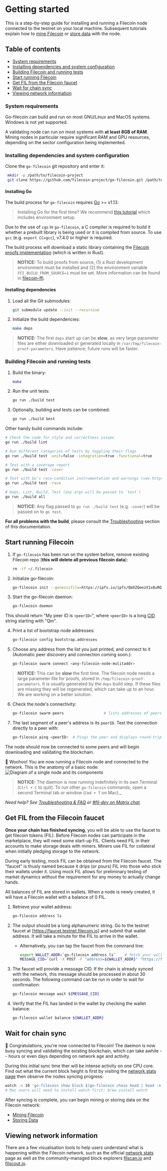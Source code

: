 # Getting started

This is a step-by-step guide for installing and running a Filecoin node connected to the testnet on your local machine. Subsequent tutorials explain how to [mine Filecoin](Mining-Filecoin) or [store data](Storing-on-Filecoin) with the node.

## Table of contents

* [System requirements](#system-requirements)
* [Installing dependencies and system configuration](#installing-dependencies-and-system-configuration)
* [Building Filecoin and running tests](#building-filecoin-and-running-tests)
* [Start running Filecoin](#start-running-filecoin)
* [Get FIL from the Filecoin faucet](#get-fil-from-the-filecoin-faucet)
* [Wait for chain sync](#wait-for-chain-sync)
* [Viewing network information](#viewing-network-information)

### System requirements

Go-filecoin can build and run on most GNU/Linux and MacOS systems. Windows is not yet supported.

A validating node can run on most systems with **at least 8GB of RAM**. Mining nodes in particular require significant RAM and GPU resources, depending on the sector configuration being implemented.

### Installing dependencies and system configuration

Clone the `go-filecoin` git repository and enter it:

   ```sh
    mkdir -p /path/to/filecoin-project
    git clone https://github.com/filecoin-project/go-filecoin.git /path/to/filecoin-project/go-filecoin
   ```

#### Installing Go

The build process for `go-filecoin` requires [Go](https://golang.org/doc/install) >= v1.13.

> Installing Go for the first time? We recommend [this tutorial](https://www.ardanlabs.com/blog/2016/05/installing-go-and-your-workspace.html) which includes environment setup.

Due to the use of `cgo` in `go-filecoin`, a C compiler is required to build it whether a prebuilt library is being used or it is compiled from source. To use `gcc` (e.g. `export CC=gcc`), v7.4.0 or higher is required.

The build process will download a static library containing the [Filecoin proofs implementation](https://github.com/filecoin-project/rust-fil-proofs) (which is written in Rust).

> **NOTICE:** To build proofs from source, (1) a Rust development environment must be installed and (2) the environment variable `FFI_BUILD_FROM_SOURCE=1` must be set. More information can be found in [filecoin-ffi](https://github.com/filecoin-project/filecoin-ffi).

#### Installing dependencies

1. Load all the Git submodules:

    ```sh
    git submodule update --init --recursive
    ```

2. Initialize the build dependencies:

    ```sh
    make deps
    ```

 > **NOTICE:** The first `deps` start up can be **slow**, as very large parameter files are either downloaded or generated locally in `/var/tmp/filecoin-proof-parameters`. Have patience; future runs will be faster.

### Building Filecoin and running tests

1. Build the binary:
    ```sh
    make
    ```

2. Run the unit tests:
    ```sh
    go run ./build test
    ```

3. Optionally, building and tests can be combined:
    ```sh
    go run ./build best
    ```

Other handy build commands include:

```sh
# Check the code for style and correctness issues
go run ./build lint

# Run different categories of tests by toggling their flags
go run ./build test -unit=false -integration=true -functional=true

# Test with a coverage report
go run ./build test -cover

# Test with Go's race-condition instrumentation and warnings (see https://blog.golang.org/race-detector)
go run ./build test -race

# Deps, Lint, Build, Test (any args will be passed to `test`)
go run ./build all
```

> **NOTICE:** Any flag passed to `go run ./build test` (e.g. `-cover`) will be passed on to `go test`.

**For all problems with the build**, please consult the [Troubleshooting](https://go.filecoin.io/go-filecoin-tutorial/Troubleshooting-&-FAQ.html) section of this documentation.

## Start running Filecoin

1. If `go-filecoin` has been run on the system before, remove existing Filecoin repo (**this will delete all previous filecoin data**):
    ```sh
    rm -rf ~/.filecoin
    ```

2. Initialize go-filecoin:
    ```sh
    go-filecoin init --genesisfile=https://ipfs.io/ipfs/QmXZQeezX1x8uRQX9EUaYxnyivUpTfJqQTvszk3c8SnFPN/testnet.car --network=testnet
    ```

3. Start the go-filecoin daemon:
    ```sh
    go-filecoin daemon
    ```
    
This should return "My peer ID is `<peerID>`", where `<peerID>` is a long [CID](https://github.com/filecoin-project/specs/blob/master/definitions.md#cid) string starting with "Qm".

4. Print a list of bootstrap node addresses:
    ```sh
    go-filecoin config bootstrap.addresses
    ```

    
5. Choose any address from the list you just printed, and connect to it (Automatic peer discovery and connection coming soon.):
    ```sh
    go-filecoin swarm connect <any-filecoin-node-mulitaddr>
    ```
    
 > **NOTICE:** This can be **slow** the first time. The filecoin node needs a large parameter file for proofs, stored in `/tmp/filecoin-proof-parameters`. It is usually generated by the `deps` build step. If these files are missing they will be regenerated, which can take up to an hour. We are working on a better solution.

6. Check the node's connectivity:
    ```sh
    go-filecoin swarm peers                  # lists addresses of peers to which you're connected
    ```

7. The last segment of a peer's address is its `peerID`. Test the connection directly to a peer with:
    
    ```sh
    go-filecoin ping <peerID>  # Pings the peer and displays round-trip latency.
    ```

The node should now be connected to some peers and will begin downloading and validating the blockchain.

🎉 Woohoo! You are now running a Filecoin node and connected to the network. This is the anatomy of a basic node:
![Diagram of a single node and its components](./images/getting-started-node-diagram.png)

 > **NOTICE:** The daemon is now running indefinitely in its own Terminal (`Ctrl + C` to quit). To run other `go-filecoin` commands, open a second Terminal tab or window (`Cmd + T` on Mac)._

_Need help? See [Troubleshooting & FAQ](Troubleshooting-&-FAQ) or [#fil-dev on Matrix chat](https://riot.im/app/#/room/#fil-dev:matrix.org)._


## Get FIL from the Filecoin faucet

**Once your chain has finished syncing**, you will be able to use the faucet to get filecoin tokens (FIL). Before Filecoin nodes can participate in the marketplace, they will need some start-up FIL. Clients need FIL in their accounts to make storage deals with miners. Miners use FIL for collateral when initially pledging storage to the network.

During early testing, mock FIL can be obtained from the Filecoin faucet. The "faucet" is thusly named because it drips (or pours) FIL into those who stick their wallets under it. Using mock FIL allows for preliminary testing of market dynamics without the requirement for any money to actually change hands.

All balances of FIL are stored in wallets. When a node is newly created, it will have a Filecoin wallet with a balance of 0 FIL.

1. Retrieve your wallet address:
    ```sh
    go-filecoin address ls
   ```
    
2. The output should be a long alphanumeric string. Go to the testnet faucet at [https://faucet.testnet.filecoin.io] and submit that wallet address. It will take a minute for the FIL to arrive in the wallet.

    * Alternatively, you can tap the faucet from the command line:
        ```sh
        export WALLET_ADDR=`go-filecoin address ls`    # fetch your wallet address into a handy variable
        MESSAGE_CID=`curl -X POST -F "address=${WALLET_ADDR}" "https://faucet.testnet.filecoin.io/send"`
        ```
        
3. The faucet will provide a message CID. If thr chain is already synced with the network, this message should be processed in about 30 seconds. The following command can be run in order to wait for confirmation:

    ```sh
    go-filecoin message wait ${MESSAGE_CID}
    ```

4. Verify that the FIL has landed in the wallet by checking the wallet balance:
    ```sh
    go-filecoin wallet balance ${WALLET_ADDR}
    ```
    
## Wait for chain sync
🎉 Congratulations, you're now connected to Filecoin! The daemon is now busy syncing and validating the existing blockchain, which can take awhile -- hours or even days depending on network age and activity.

During this initial sync time ther will be intense activity on one CPU core. Find out what the current block height is first by visiting the [network stats page](https://stats.testnet.filecoin.io) then observe the nodes syncing progress:
```sh
watch -n 10 'go-filecoin show block $(go-filecoin chain head | head -n 1)'
# Mac users will need to install watch first: brew install watch
````

After syncing is complete, you can begin mining or storing data on the Filecoin network:
- [Mining Filecoin](Mining-Filecoin)
- [Storing Data](Storing-on-Filecoin)

## Viewing network information

There are a few visualisation tools to help users understand what is happening within the Filecoin network, such as the official [network stats](http://stats.testnet.filecoin.io/) page as well as the community-managed block explorers [filscan.io](https://filscan.io) and [filscout.io](https://filscout.io).
